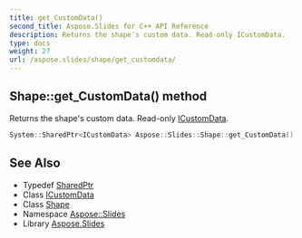```yaml
---
title: get_CustomData()
second_title: Aspose.Slides for C++ API Reference
description: Returns the shape's custom data. Read-only ICustomData.
type: docs
weight: 27
url: /aspose.slides/shape/get_customdata/
---
```

## Shape::get_CustomData() method


Returns the shape's custom data. Read-only [ICustomData](../../icustomdata/).

```cpp
System::SharedPtr<ICustomData> Aspose::Slides::Shape::get_CustomData() override
```

## See Also

* Typedef [SharedPtr](../../../system/sharedptr/)
* Class [ICustomData](../../icustomdata/)
* Class [Shape](../)
* Namespace [Aspose::Slides](../../)
* Library [Aspose.Slides](../../../)